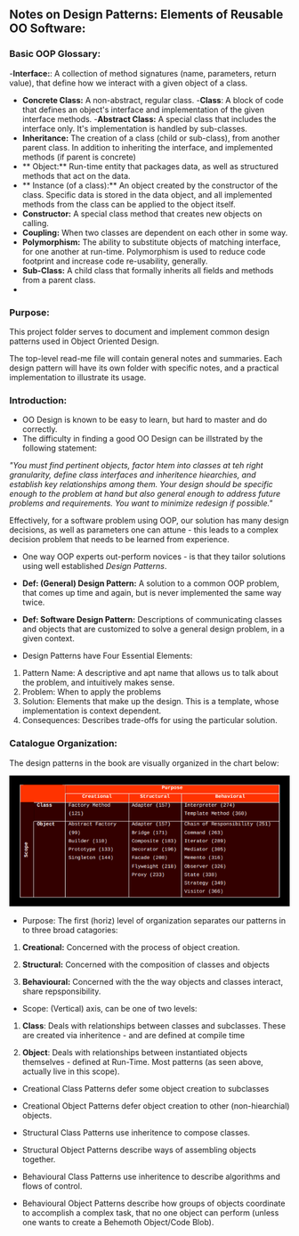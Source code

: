 ## Notes on Design Patterns: Elements of Reusable OO Software:

### Basic OOP Glossary:

-**Interface:**: A collection of method signatures (name, parameters, return value), that define how we interact
with a given object of a class.
- **Concrete Class:** A non-abstract, regular class.
-**Class**: A block of code that defines an object's interface and implementation of the given interface methods.
-**Abstract Class:** A special class that includes the interface only. It's implementation is handled by sub-classes.
- **Inheritance:** The creation of a class (child or sub-class), from another parent class. In addition to inheriting the interface, and implemented methods (if parent is concrete)
- ** Object:** Run-time entity that packages data, as well as structured methods that act on the data.
- ** Instance (of a class):** An object created by the constructor of the class. Specific data is stored in the data object, and all implemented methods from the class can be applied to the object itself.
- **Constructor:** A special class method that creates new objects on calling.
- **Coupling:** When two classes are dependent on each other in some way.
- **Polymorphism:** The ability to substitute objects of matching interface, for one another at run-time. Polymorphism is used to reduce code footprint and increase code re-usability, generally.
- **Sub-Class:** A child class that formally inherits all fields and methods from a parent class.
-

### Purpose:
This project folder serves to document and implement common design patterns
used in Object Oriented Design.

The top-level read-me file will contain general notes and summaries. Each
design pattern will have its own folder with specific notes, and a practical implementation
to illustrate its usage.

### Introduction:

- OO Design is known to be easy to learn, but hard to master and do correctly.
- The difficulty in finding a good OO Design can be illstrated by the following
statement:

*"You must find pertinent objects, factor htem into classes at teh
right granularity, define class interfaces and inheritence hiearchies, and establish key
relationships among them. Your design should be specific enough to the problem at hand but also
general enough to address future problems and requirements. You want to minimize redesign if possible."*

Effectively, for a software problem using OOP, our solution has many design decisions, as well as parameters
one can attune - this leads to a complex decision problem that needs to be learned from experience.

- One way OOP experts out-perform novices - is that they tailor solutions using well established *Design Patterns*.

- **Def: (General) Design Pattern:** A solution to a common OOP problem, that comes up time and again, but is never implemented
the same way twice.

- **Def: Software Design Pattern:** Descriptions of communicating classes and objects that are customized to solve a general design
problem, in a given context.

- Design Patterns have Four Essential Elements:
1) Pattern Name: A descriptive and apt name that allows us to talk about the problem, and intuitively makes sense.
2) Problem: When to apply the problems
3) Solution: Elements that make up the design. This is a template, whose implementation is context dependent.
4) Consequences: Describes trade-offs for using the particular solution.

### Catalogue Organization:

The design patterns in the book are visually organized in the chart below:

![Catalogue](./catalogue.png)

- Purpose: The first (horiz) level of organization separates our patterns in to three broad catagories:

1) **Creational:** Concerned with the process of object creation.

2) **Structural:** Concerned with the composition of classes and objects

3) **Behavioural:** Concerned with the the way objects and classes interact, share repsponsibility.

- Scope: (Vertical) axis, can be one of two levels:

1) **Class**: Deals with relationships between classes and subclasses. These are created via inheritence - and are defined at
compile time

2) **Object**: Deals with relationships between instantiated objects themselves - defined at Run-Time. Most patterns (as seen
above, actually live in this scope).

- Creational Class Patterns defer some object creation to subclasses
- Creational Object Patterns defer object creation to other (non-hiearchial) objects.

- Structural Class Patterns use inheritence to compose classes.
- Structural Object Patterns describe ways of assembling objects together.

- Behavioural Class Patterns use inheritence to describe algorithms and flows of control.
- Behavioural Object Patterns describe how groups of objects coordinate to accomplish a complex task, that no one
object can perform (unless one wants to create a Behemoth Object/Code Blob).
